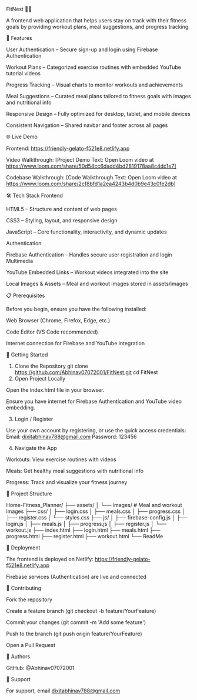 FitNest 🏋️‍♂️

A frontend web application that helps users stay on track with their fitness goals by providing workout plans, meal suggestions, and progress tracking.

🌟 Features

User Authentication – Secure sign-up and login using Firebase Authentication

Workout Plans – Categorized exercise routines with embedded YouTube tutorial videos

Progress Tracking – Visual charts to monitor workouts and achievements

Meal Suggestions – Curated meal plans tailored to fitness goals with images and nutritional info

Responsive Design – Fully optimized for desktop, tablet, and mobile devices

Consistent Navigation – Shared navbar and footer across all pages

🌐 Live Demo

Frontend: https://friendly-gelato-f521e8.netlify.app

Video Walkthrough: [Project Demo Text: Open Loom video at https://www.loom.com/share/50d54cc6dadd4bd2819178aa8c4dc1e7]

Codebase Walkthrough: [Code Walkthrough Text: Open Loom video at https://www.loom.com/share/2cf8bfd1a2ea4243b4d0b9e43c0fe2db]

🛠️ Tech Stack
Frontend

HTML5 – Structure and content of web pages

CSS3 – Styling, layout, and responsive design

JavaScript – Core functionality, interactivity, and dynamic updates

Authentication

Firebase Authentication – Handles secure user registration and login  
Multimedia

YouTube Embedded Links – Workout videos integrated into the site

Local Images & Assets – Meal and workout images stored in assets/images

📋 Prerequisites

Before you begin, ensure you have the following installed:

Web Browser (Chrome, Firefox, Edge, etc.)

Code Editor (VS Code recommended)

Internet connection for Firebase and YouTube integration

🚀 Getting Started

1. Clone the Repository
   git clone https://github.com/Abhinav07072001/FitNest.git
   cd FitNest
2. Open Project Locally

Open the index.html file in your browser.

Ensure you have internet for Firebase Authentication and YouTube video embedding.

3. Login / Register

Use your own account by registering, or use the quick access credentials:
Email: dixitabhinav788@gmail.com
Password: 123456

4. Navigate the App

Workouts: View exercise routines with videos

Meals: Get healthy meal suggestions with nutritional info

Progress: Track and visualize your fitness journey

📁 Project Structure

Home-Fitness_Planner/
├── assets/
│   └── images/             # Meal and workout images
├── css/
│   ├── login.css
│   ├── meals.css
│   ├── progress.css
│   ├── register.css
│   └── styles.css
├── js/
│   ├── firebase-config.js
│   ├── login.js
│   ├── meals.js
│   ├── progress.js
│   ├── register.js
│   └── workout.js
├── index.html
├── login.html
├── meals.html
├── progress.html
├── register.html
├── workout.html
└── ReadMe

🚢 Deployment

The frontend is deployed on Netlify: https://friendly-gelato-f521e8.netlify.app

Firebase services (Authentication) are live and connected

🤝 Contributing

Fork the repository

Create a feature branch (git checkout -b feature/YourFeature)

Commit your changes (git commit -m 'Add some feature')

Push to the branch (git push origin feature/YourFeature)

Open a Pull Request

👥 Authors

GitHub: @Abhinav07072001

📧 Support

For support, email dixitabhinav788@gmail.com
